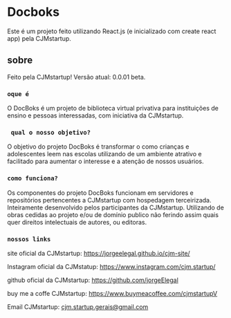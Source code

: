 # Docboks


Este é um projeto feito utilizando React.js (e inicializado com create react app) pela CJMstartup.

## sobre

Feito pela  CJMstartup!
Versão atual: 0.0.01 beta.

### `oque é`

O DocBoks é um projeto de biblioteca virtual privativa para instituições de ensino e pessoas interessadas, com iniciativa da CJMstartup.

### ` qual o nosso objetivo?`

O objetivo do projeto DocBoks é transformar o como crianças e adolescentes leem nas escolas utilizando de um ambiente atrativo e facilitado para aumentar o interesse e a atenção de nossos usuários.  

### `como funciona?`
Os componentes do projeto DocBoks funcionam em servidores e repositórios pertencentes a CJMstartup com hospedagem terceirizada. Inteiramente desenvolvido pelos participantes da CJMstartup. Utilizando de obras cedidas ao projeto e/ou de domínio publico não ferindo assim quais quer direitos intelectuais de autores, ou editoras.


### ` nossos links `
site oficial da CJMstartup: https://jorgeelegal.github.io/cjm-site/

Instagram oficial da CJMstatup: https://www.instagram.com/cjm.startup/

github oficial da CJMstartup: https://github.com/jorgeElegal

buy me a coffe CJMstartup: https://www.buymeacoffee.com/cjmstartupV

Email CJMstartup: cjm.startup.gerais@gmail.com
